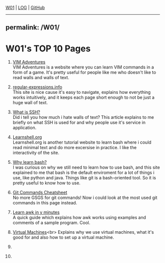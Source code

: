 [W01](w01) |
[LOG](TXT/mylog.txt) | 
[GitHub](https://github.com/vandhya/os211)

---
permalink: /W01/
---

# W01's TOP 10 Pages

1. [VIM Adventures](https://vim-adventures.com/)<br>
VIM Adventures is a website where you can learn VIM commands in a form of a game. It's pretty useful for people like me who 
doesn't like to read walls and walls of text.

2. [regular-expressions.info](https://www.regular-expressions.info/)<br>
This site is nice cause it's easy to navigate, explains how everything works intuitively, and it keeps each page short
enough to not be just a huge wall of text.

3. [What is SSH?](https://www.ucl.ac.uk/isd/what-ssh-and-how-do-i-use-it)<br>
Did i tell you how much i hate walls of text? This article explains to me briefly on what SSH is used for and why people use
it's service in application.

4. [Learnshell.org](https://www.learnshell.org/)<br>
Learnshell.org is another tutorial website to learn bash where i could read minimal text and do more excersise in practice. I
like the interactivity of the site.

5. [Why learn bash?](https://command-line.net/why-learn-bash.html)<br>
I was curious on why we still need to learn how to use bash, and this site explained to me that bash is the default enviroment for a lot
of things i use, like python and java. Things like git is a bash-oriented tool. So it is pretty useful to know how to use. 

6. [Git Commands Cheatsheet](https://education.github.com/git-cheat-sheet-education.pdf)<br>
No more GSGS for git commands! Now i could look at the most used git commands in this page instead.

7. [Learn awk in y minutes](https://learnxinyminutes.com/docs/awk/)<br>
A quick guide which explains how awk works using examples and comments of a sample program. Cool.

8. [Virtual Machines](https://www.howtogeek.com/196060/beginner-geek-how-to-create-and-use-virtual-machines/#:~:text=Virtual%20machines%20allow%20you%20to,in%20a%20safe%2C%20sandboxed%20environment.)<br>
Explains why we use virtual machines, what it's good for and also how to set up a virtual machine.

9. []()

10. []()
